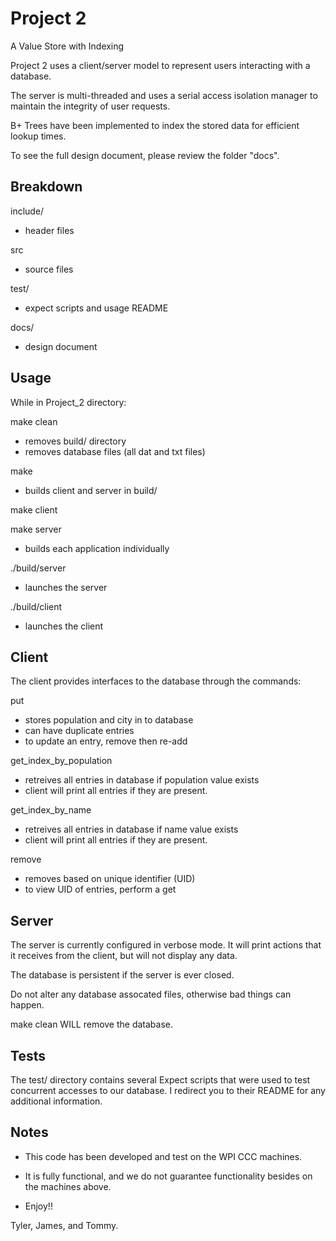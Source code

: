 # Project 2
A Value Store with Indexing

Project 2 uses a client/server model to represent users interacting with a database.

The server is multi-threaded and uses a serial access isolation manager to maintain
the integrity of user requests.

B+ Trees have been implemented to index the stored data for efficient lookup times.

To see the full design document, please review the folder "docs".

## Breakdown

include/

- header files

src

- source files

test/

- expect scripts and usage README

docs/

- design document

## Usage
While in Project_2 directory:

make clean

- removes build/ directory
- removes database files (all dat and txt files)

make

- builds client and server in build/

make client

make server

- builds each application individually

./build/server

- launches the server

./build/client <server ip>

- launches the client

## Client
The client provides interfaces to the database through the commands:
	
put

- stores population and city in to database
- can have duplicate entries
- to update an entry, remove then re-add

get_index_by_population

- retreives all entries in database if population value exists
- client will print all entries if they are present.

get_index_by_name

- retreives all entries in database if name value exists
- client will print all entries if they are present.

remove

- removes based on unique identifier (UID)
- to view UID of entries, perform a get

## Server
The server is currently configured in verbose mode. It will print actions
that it receives from the client, but will not display any data.

The database is persistent if the server is ever closed. 

Do not alter any database assocated files, otherwise bad things can happen.

make clean WILL remove the database.

## Tests
The test/ directory contains several Expect scripts that were used to test
concurrent accesses to our database. I redirect you to their README for any
additional information.

## Notes
- This code has been developed and test on the WPI CCC machines.
- It is fully functional, and we do not guarantee functionality
	besides on the machines above.

- Enjoy!!

Tyler, James, and Tommy.



